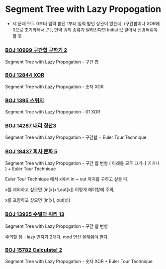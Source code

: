 # Segment Tree with Lazy Propogation



- 세 문제 모두 0부터 입력 받던 1부터 입력 받던 상관이 없는데,  (구간합이나 XOR에 0으로 초기화해서..? ), 만약 쿼리 종류가 달라진다면 Initial 값 알아서 신경써줘야 할 듯



### [BOJ 10999 구간합 구하기 2](https://www.acmicpc.net/problem/10999)

Segment Tree with Lazy Propogation - 구간 합 



### [BOJ 12844 XOR](https://www.acmicpc.net/problem/12844)

Segment Tree with Lazy Propogation - 숫자 XOR 



### [BOJ 1395 스위치](https://www.acmicpc.net/problem/1395)

Segment Tree with Lazy Propogation - 01 XOR 



### [BOJ 14287 내리 칭찬3](https://www.acmicpc.net/problem/14287)

Segment Tree with Lazy Propogation - 구간합 + Euler Tour Technique



### [BOJ 18437 회사 문화 5](https://www.acmicpc.net/problem/18437)

Segment Tree with Lazy Propogation - 구간 합 변형 ( 아래를 모두 끄거나 키거나 ) + Euler Tour Technique 

Euler Tour Technique 에서 x에서 in ~ out 까지를 구하고 싶을 때, 

x를 제외하고 싶으면 (in[x]+1,out[x]) 이렇게 해야함에 주의, 

x를 포함하고 싶으면 (in[x], out[x])



### [BOJ 13925 수열과 쿼리 13](https://www.acmicpc.net/problem/13925)

Segment Tree with Lazy Propogation - 구간 합 변형 

주의할 점 - lazy 인자가 2개다, mod 연산 잘해줘야 한다.



### [BOJ 15782 Calculate! 2](https://www.acmicpc.net/problem/15782)

Segment Tree with Lazy Propogation - 숫자 XOR + Euler Tour Technique 

